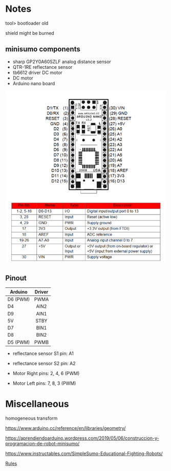 
# Notes 
tool> bootloader old

shield might be burned

## minisumo components
- sharp GP2Y0A60SZLF analog distance sensor
- QTR-1RE reflectance sensor
- tb6612 driver DC motor 
- DC motor 
- Arduino nano board

![arduino nano](../media/img/arduino-nano-pinout.png)

## Pinout 

| Arduino   | Driver |
|-----------|:------:|
| D6 (PWM)  | PWMA |
| D4        | AIN2 |
| D9        | AIN1 |
| 5V        | STBY |
| D7        | BIN1 |
| D8        | BIN2 |
| D5 (PWM)  | PWMB |
 

- reflectance sensor S1 pin: A1
- reflectance sensor S2 pin: A2

- Motor Right pins: 2, 4, 6 (PWM)
- Motor Left  pins: 7, 8, 3 (PWM)
   
  



# Miscellaneous 
homogeneous transform 

https://www.arduino.cc/reference/en/libraries/geometry/

https://aprendiendoarduino.wordpress.com/2019/05/06/construccion-y-programacion-de-robot-minisumo/

https://www.instructables.com/SimpleSumo-Educational-Fighting-Robots/

[Rules](http://robogames.net/rules/all-sumo.php)
